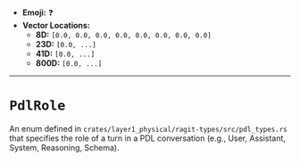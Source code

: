 - **Emoji:** ❓
- **Vector Locations:**
    - **8D:** `[0.0, 0.0, 0.0, 0.0, 0.0, 0.0, 0.0, 0.0]`
    - **23D:** `[0.0, ...]`
    - **41D:** `[0.0, ...]`
    - **800D:** `[0.0, ...]`

---

# `PdlRole`

An enum defined in `crates/layer1_physical/ragit-types/src/pdl_types.rs` that specifies the role of a turn in a PDL conversation (e.g., User, Assistant, System, Reasoning, Schema).